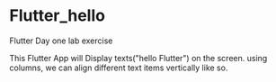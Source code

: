 # Flutter_hello
Flutter Day one lab exercise 

This Flutter App will Display texts("hello Flutter") on the screen.
using columns, we can align different text items vertically like so.
